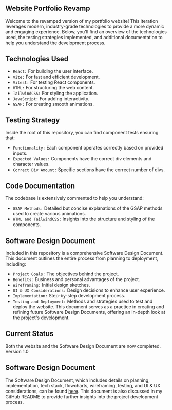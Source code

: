 ## Website Portfolio Revamp
Welcome to the revamped version of my portfolio website! This iteration leverages modern, industry-grade technologies to provide a more dynamic and engaging experience. Below, you'll find an overview of the technologies used, the testing strategies implemented, and additional documentation to help you understand the development process.

## Technologies Used
* `React:` For building the user interface.
* `Vite:` For fast and efficient development.
* `Vitest:` For testing React components.
* `HTML:` For structuring the web content.
* `TailwindCSS:` For styling the application.
* `JavaScript:` For adding interactivity.
* `GSAP:` For creating smooth animations.

## Testing Strategy
Inside the root of this repository, you can find component tests ensuring that:

* ``Functionality:`` Each component operates correctly based on provided inputs.
* ``Expected Values:`` Components have the correct div elements and character values.
* ``Correct Div Amount:`` Specific sections have the correct number of divs.

## Code Documentation
The codebase is extensively commented to help you understand:

* ``GSAP Methods:`` Detailed but concise explanations of the GSAP methods used to create various animations.
* ``HTML and TailwindCSS:`` Insights into the structure and styling of the components.

## Software Design Document
Included in this repository is a comprehensive Software Design Document. This document outlines the entire process from planning to deployment, including:

* ``Project Goals:`` The objectives behind the project.
* ``Benefits:`` Business and personal advantages of the project.
* ``Wireframing:`` Initial design sketches.
* ``UI & UX Considerations:`` Design decisions to enhance user experience.
* ``Implementation:`` Step-by-step development process.
* ``Testing and Deployment:`` Methods and strategies used to test and deploy the website.
This document serves as a practice in creating and refining future Software Design Documents, offering an in-depth look at the project's development.

## Current Status
Both the website and the Software Design Document are now completed. Version 1.0

## Software Design Document
The Software Design Document, which includes details on planning, implementation, tech stack, flowcharts, wireframing, testing, and UI & UX considerations, can be found [here](https://docs.google.com/document/d/1yzzPMPEkCv0HUanihb0-XPzGV6Z8txedYXVlUFerpM8/edit?usp=sharing). This document is also discussed in my GitHub README to provide further insights into the project development process.

